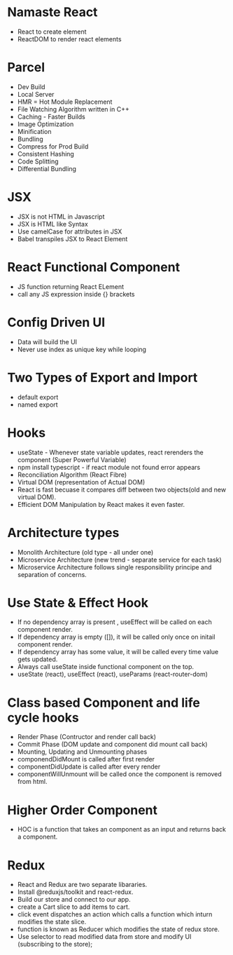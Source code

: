 # Namaste React 
- React to create element
- ReactDOM to render react elements

# Parcel
- Dev Build
- Local Server
- HMR = Hot Module Replacement
- File Watching Algorithm written in C++
- Caching - Faster Builds
- Image Optimization
- Minification 
- Bundling
- Compress for Prod Build
- Consistent Hashing
- Code Splitting
- Differential Bundling

# JSX
- JSX is not HTML in Javascript
- JSX is HTML like Syntax
- Use camelCase for attributes in JSX
- Babel transpiles JSX to React Element

# React Functional Component
- JS function returning React ELement
- call any JS expression inside {} brackets

# Config Driven UI
- Data will build the UI
- Never use index as unique key while looping

# Two Types of Export and Import
- default export 
- named export

# Hooks
- useState - Whenever state variable updates, react rerenders the component (Super Powerful Variable)
- npm install typescript - if react module not found error appears
- Reconciliation Algorithm (React Fibre)
- Virtual DOM (representation of Actual DOM)
- React is fast becuase it compares diff between two objects(old and new virtual DOM).
- Efficient DOM Manipulation by React makes it even faster.

# Architecture types
- Monolith Architecture (old type - all under one)
- Microservice Architecture (new trend - separate service for each task)
- Microservice Architecture follows single responsibility principe and separation of concerns.

# Use State & Effect Hook
- If no dependency array is present , useEffect will be called on each component render.
- If dependency array is empty ([]), it will be called only once on initail component render. 
- If dependency array has some value, it will be called every time value gets updated.
- Always call useState inside functional component on the top.
- useState (react), useEffect (react), useParams (react-router-dom)


# Class based Component and life cycle hooks
- Render Phase (Contructor and render call back)
- Commit Phase (DOM update and component did mount call back)
- Mounting, Updating and Unmounting phases
- componendDidMount is called after first render
- componentDidUpdate is called after every render
- componentWillUnmount will be called once the component is removed from html.

# Higher Order Component
- HOC is a function that takes an component as an input and returns back a component.

# Redux
- React and Redux are two separate libararies.
- Install @reduxjs/toolkit and react-redux.
- Build our store and connect to our app.
- create a Cart slice to add items to cart.
- click event dispatches an action which calls a function which inturn modifies the state slice.
- function is known as Reducer which modifies the state of redux store.
- Use selector to read modified data from store and modify UI (subscribing to the store);
